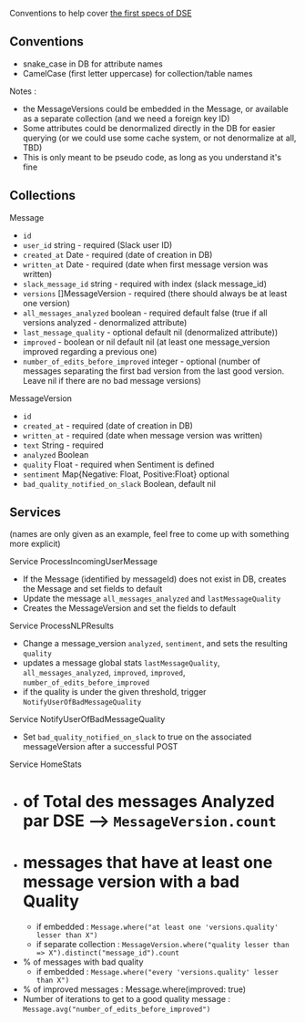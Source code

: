 Conventions to help cover [the first specs of DSE](https://docs.google.com/document/d/112-mwqZoNb4LwTcbWvWABWeHBDoTQNaxXvmqwGDbMUU/edit#)

## Conventions

- snake_case in DB for attribute names
- CamelCase (first letter uppercase) for collection/table names

Notes :
- the MessageVersions could be embedded in the Message, or available as a separate collection (and we need a foreign key ID)
- Some attributes could be denormalized directly in the DB for easier querying (or we could use some cache system, or not denormalize at all, TBD)
- This is only meant to be pseudo code, as long as you understand it's fine

## Collections

Message
- `id`
- `user_id` string - required (Slack user ID)
- `created_at` Date - required (date of creation in DB)
- `written_at` Date - required (date when first message version was written)
- `slack_message_id` string - required with index (slack message_id)
- `versions` []MessageVersion - required (there should always be at least one version)
- `all_messages_analyzed` boolean - required default false (true if all versions analyzed - denormalized attribute)
- `last_message_quality` - optional default nil (denormalized attribute))
- `improved` - boolean or nil default nil (at least one message_version improved regarding a previous one)
- `number_of_edits_before_improved` integer - optional (number of messages separating the first bad version from the last good version. Leave nil if there are no bad message versions)

MessageVersion
- `id`
- `created_at` - required (date of creation in DB)
- `written_at` - required (date when message version was written)
- `text` String - required
- `analyzed` Boolean
- `quality` Float - required when Sentiment is defined
- `sentiment` Map{Negative: Float, Positive:Float} optional
- `bad_quality_notified_on_slack` Boolean, default nil

## Services

(names are only given as an example, feel free to come up with something more explicit)

Service ProcessIncomingUserMessage
- If the Message (identified by messageId) does not exist in DB, creates the Message and set fields to default
- Update the message `all_messages_analyzed` and `lastMessageQuality`
- Creates the MessageVersion and set the fields to default

Service ProcessNLPResults
- Change a message_version `analyzed`, `sentiment`, and sets the resulting `quality`
- updates a message global stats `lastMessageQuality`, `all_messages_analyzed`, `improved`, `improved`, `number_of_edits_before_improved`
- if the quality is under the given threshold, trigger `NotifyUserOfBadMessageQuality`

Service NotifyUserOfBadMessageQuality
- Set `bad_quality_notified_on_slack` to true on the associated messageVersion after a successful POST

Service HomeStats
- # of Total des messages Analyzed par DSE --> `MessageVersion.count`
- # messages that have at least one message version with a bad Quality
  - if embedded : `Message.where("at least one 'versions.quality' lesser than X")`
  - if separate collection : `MessageVersion.where("quality lesser than => X").distinct("message_id").count`
- % of messages with bad quality
  - if embedded : `Message.where("every 'versions.quality' lesser than X")`
- % of improved messages : Message.where(improved: true)
- Number of iterations to get to a good quality message : `Message.avg("number_of_edits_before_improved")`


